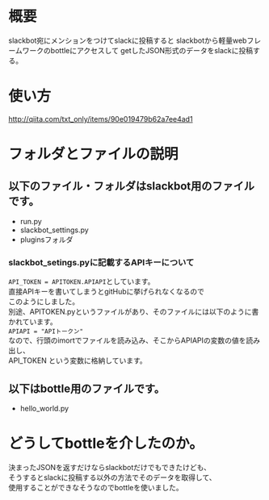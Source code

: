 # 概要
slackbot宛にメンションをつけてslackに投稿すると
slackbotから軽量webフレームワークのbottleにアクセスして
getしたJSON形式のデータをslackに投稿する。

# 使い方
http://qiita.com/txt_only/items/90e019479b62a7ee4ad1

# フォルダとファイルの説明
## 以下のファイル・フォルダはslackbot用のファイルです。
- run.py
- slackbot_settings.py
- pluginsフォルダ

### slackbot_setings.pyに記載するAPIキーについて
`API_TOKEN = APITOKEN.APIAPI`としています。  
直接APIキーを書いてしまうとgitHubに挙げられなくなるので  
このようにしました。  
別途、APITOKEN.pyというファイルがあり、そのファイルには以下のように書かれています。  
`APIAPI = "APIトークン"`  
なので、行頭のimortでファイルを読み込み、そこからAPIAPIの変数の値を読み出し、  
API_TOKEN という変数に格納しています。  

## 以下はbottle用のファイルです。
- hello_world.py

# どうしてbottleを介したのか。
決まったJSONを返すだけならslackbotだけでもできたけども、  
そうするとslackに投稿する以外の方法でそのデータを取得して、  
使用することができなそうなのでbottleを使いました。

